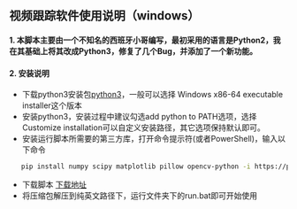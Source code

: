 ## 视频跟踪软件使用说明（windows）
#### 1. 本脚本主要由一个不知名的西班牙小哥编写，最初采用的语言是Python2，我在其基础上将其改成Python3，修复了几个Bug，并添加了一个新功能。
#### 2. 安装说明
   - 下载python3安装包[python3][1]，一般可以选择 Windows x86-64 executable installer这个版本
   - 安装python3，安装过程中建议勾选add python to PATH选项，选择Customize installation可以自定义安装路径，其它选项保持默认即可。
   - 安装运行脚本所需要的第三方库，打开命令提示符(或者PowerShell)，输入以下命令
   ```bash
      pip install numpy scipy matplotlib pillow opencv-python -i https://pypi.tuna.tsinghua.edu.cn/simple
   ```
   - 下载脚本 [下载地址][2]
   - 将压缩包解压到纯英文路径下，运行文件夹下的run.bat即可开始使用


[1]: https://www.python.org/downloads/release
[2]: https://github.com/alchemist1234/lab-manager/archive/master.zip
